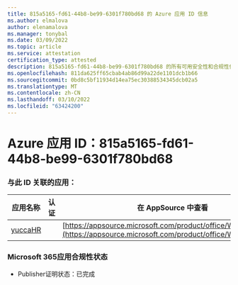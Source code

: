 ```yaml
---
title: 815a5165-fd61-44b8-be99-6301f780bd68 的 Azure 应用 ID 信息
ms.author: elmalova
author: elenamalova
ms.manager: tonybal
ms.date: 03/09/2022
ms.topic: article
ms.service: attestation
certification_type: attested
description: 815a5165-fd61-44b8-be99-6301f780bd68 的所有可用安全性和合规性信息。
ms.openlocfilehash: 811da625ff65cbab4ab86d99a22de1101dcb1b66
ms.sourcegitcommit: 0bd8c5bf11934d14ea75ec30388534345dcb02a5
ms.translationtype: MT
ms.contentlocale: zh-CN
ms.lasthandoff: 03/10/2022
ms.locfileid: "63424200"
---
```

# <a name="azure-app-id-815a5165-fd61-44b8-be99-6301f780bd68"></a>Azure 应用 ID：815a5165-fd61-44b8-be99-6301f780bd68


### <a name="apps-associated-with-this-id"></a>与此 ID 关联的应用：
| **应用名称** | **认证** | **在 AppSource 中查看** |
|--------------|---------------|-----------------------|
| [yuccaHR](https://docs.microsoft.com/microsoft-365-app-certification/forward/WA200003242) |  | [https://appsource.microsoft.com/product/office/WA200003242](https://appsource.microsoft.com/product/office/WA200003242) |

### <a name="microsoft-365-app-compliance-status"></a>Microsoft 365应用合规性状态
- Publisher证明状态：已完成
